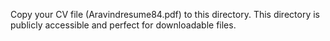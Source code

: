 Copy your CV file (Aravindresume84.pdf) to this directory.
This directory is publicly accessible and perfect for downloadable files. 